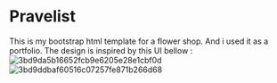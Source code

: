 # Pravelist

This is my bootstrap html template for a flower shop. And i used it as a portfolio. 
The design is inspired by this UI bellow :
![3bd9da5b16652fcb9e6205e28e1cbf0d](https://user-images.githubusercontent.com/63756219/203929004-754662b9-7272-40dc-acbc-5eeb1a79397d.jpg)
![3bd9ddbaf60516c07257fe871b266d68](https://user-images.githubusercontent.com/63756219/203929015-1e846fa8-db71-402d-8165-b175ff4a489d.jpg)
